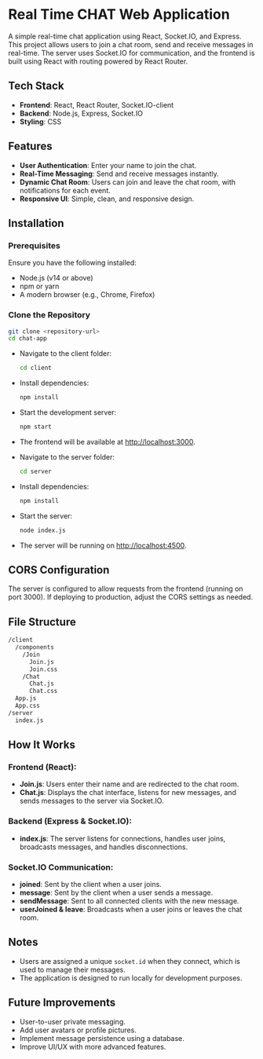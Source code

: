 #  Real Time CHAT Web Application

A simple real-time chat application using React, Socket.IO, and Express. This project allows users to join a chat room, send and receive messages in real-time. The server uses Socket.IO for communication, and the frontend is built using React with routing powered by React Router.

## Tech Stack

- **Frontend**: React, React Router, Socket.IO-client
- **Backend**: Node.js, Express, Socket.IO
- **Styling**: CSS

## Features

- **User Authentication**: Enter your name to join the chat.
- **Real-Time Messaging**: Send and receive messages instantly.
- **Dynamic Chat Room**: Users can join and leave the chat room, with notifications for each event.
- **Responsive UI**: Simple, clean, and responsive design.

## Installation

### Prerequisites

Ensure you have the following installed:
- Node.js (v14 or above)
- npm or yarn
- A modern browser (e.g., Chrome, Firefox)

### Clone the Repository

```bash
git clone <repository-url>
cd chat-app
```

- Navigate to the client folder:
    ```bash
    cd client
    ```
- Install dependencies:
    ```bash
    npm install
    ```
- Start the development server:
    ```bash
    npm start
    ```
- The frontend will be available at [http://localhost:3000](http://localhost:3000).

- Navigate to the server folder:
    ```bash
    cd server
    ```
- Install dependencies:
    ```bash
    npm install
    ```
- Start the server:
    ```bash
    node index.js
    ```
- The server will be running on [http://localhost:4500](http://localhost:4500).

## CORS Configuration

The server is configured to allow requests from the frontend (running on port 3000). If deploying to production, adjust the CORS settings as needed.

## File Structure

```bash
/client
  /components
    /Join
      Join.js
      Join.css
    /Chat
      Chat.js
      Chat.css
  App.js
  App.css
/server
  index.js
```

## How It Works

### Frontend (React):

- **Join.js**: Users enter their name and are redirected to the chat room.
- **Chat.js**: Displays the chat interface, listens for new messages, and sends messages to the server via Socket.IO.

### Backend (Express & Socket.IO):

- **index.js**: The server listens for connections, handles user joins, broadcasts messages, and handles disconnections.

### Socket.IO Communication:

- **joined**: Sent by the client when a user joins.
- **message**: Sent by the client when a user sends a message.
- **sendMessage**: Sent to all connected clients with the new message.
- **userJoined & leave**: Broadcasts when a user joins or leaves the chat room.

## Notes

- Users are assigned a unique `socket.id` when they connect, which is used to manage their messages.
- The application is designed to run locally for development purposes.

## Future Improvements

- User-to-user private messaging.
- Add user avatars or profile pictures.
- Implement message persistence using a database.
- Improve UI/UX with more advanced features.
